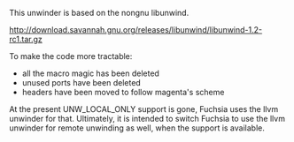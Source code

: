 This unwinder is based on the nongnu libunwind.

http://download.savannah.gnu.org/releases/libunwind/libunwind-1.2-rc1.tar.gz

To make the code more tractable:
- all the macro magic has been deleted
- unused ports have been deleted
- headers have been moved to follow magenta's scheme

At the present UNW_LOCAL_ONLY support is gone, Fuchsia uses the llvm
unwinder for that. Ultimately, it is intended to switch Fuchsia to use
the llvm unwinder for remote unwinding as well, when the support is
available.
